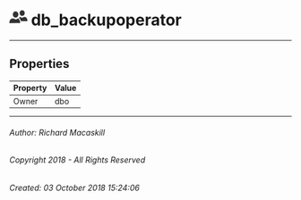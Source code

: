 #### 



# ![Database Roles](../../../../../Images/Role_Database32.png) db_backupoperator

---

## <a name="#properties"></a>Properties

| Property | Value |
|---|---|
| Owner | dbo |


---

###### Author:  Richard Macaskill

###### Copyright 2018 - All Rights Reserved

###### Created: 03 October 2018 15:24:06

